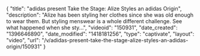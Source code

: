 {
    "title": "adidas present Take the Stage: Alize Styles an adidas Origin",
    "description": "Alize has been styling her clothes since she was old enough to wear them. But styling menswear is a whole different challenge. See what happened when she sty...",
    "videoid": "150931",
    "date_created": "1396646890",
    "date_modified": "1418181256",
    "type": "captivate",
    "layout": "video",
    "url": "\/v\/adidas-present-take-the-stage-alize-styles-an-adidas-origin\/150931"
}